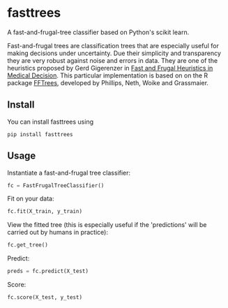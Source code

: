 # fasttrees
A fast-and-frugal-tree classifier based on Python's scikit learn.

Fast-and-frugal trees are classification trees that are especially useful for making decisions under uncertainty. 
Due their simplicity and transparency they are very robust against noise and errors in data.
They are one of the heuristics proposed by Gerd Gigerenzer in [Fast and Frugal Heuristics in Medical Decision](library.mpib-berlin.mpg.de/ft/gg/GG_Fast_2005.pdf). This particular implementation is based on on the R package [FFTrees](https://cran.r-project.org/web/packages/FFTrees/index.html), developed by Phillips, Neth, Woike and Grassmaier.

## Install
You can install fasttrees using
```
pip install fasttrees
```

## Usage
Instantiate a fast-and-frugal tree classifier:
```python
fc = FastFrugalTreeClassifier()
```

Fit on your data:
```python
fc.fit(X_train, y_train)
```

View the fitted tree (this is especially useful if the 'predictions' will be carried out by humans in practice):
```python
fc.get_tree()
```

Predict:
```python
preds = fc.predict(X_test)
```

Score:
```python
fc.score(X_test, y_test)
```
